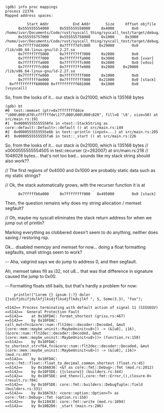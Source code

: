 

```
(gdb) info proc mappings
process 22376
Mapped address spaces:

          Start Addr           End Addr       Size     Offset objfile
      0x555555554000     0x555555558000     0x4000        0x0 /home/ivor/Documents/Code/rust/syscall_thing/syscall_test/target/debug/test
      0x555555757000     0x555555758000     0x1000     0x3000 /home/ivor/Documents/Code/rust/syscall_thing/syscall_test/target/debug/test
      0x7ffff7dd3000     0x7ffff7dfc000    0x29000        0x0 /lib/x86_64-linux-gnu/ld-2.27.so
      0x7ffff7ff5000     0x7ffff7ff7000     0x2000        0x0 
      0x7ffff7ff7000     0x7ffff7ffa000     0x3000        0x0 [vvar]
      0x7ffff7ffa000     0x7ffff7ffc000     0x2000        0x0 [vdso]
      0x7ffff7ffc000     0x7ffff7ffe000     0x2000    0x29000 /lib/x86_64-linux-gnu/ld-2.27.so
      0x7ffff7ffe000     0x7ffff7fff000     0x1000        0x0 
      0x7ffffffde000     0x7ffffffff000    0x21000        0x0 [stack]
  0xffffffffff600000 0xffffffffff601000     0x1000        0x0 [vsyscall]
```

So, from the looks of it... our stack is 0x21000, which is 135168 bytes
```
(gdb) bt
#0  test::memset (ptr=0x7fffffffddce "\000\000\070\xffffffde\177\000\000\000\020", fill=0 '\0', size=50) at src/main.rs:191
#1  0x00005555555558fe in <test::StackString as core::default::Default>::default () at src/main.rs:149
#2  0x0000555555555e6b in test::println (input=...) at src/main.rs:205
#3  0x0000555555555fa6 in test::_start () at src/main.rs:226
```

So, from the looks of it... our stack is 0x21000, which is 135168 bytes
// x0000555555554505 in test::recurser (z=262007) at src/main.rs:218
// 1048028 bytes... that's not too bad... sounds like my stack string should also work??

// The first regions of 0x4000 and 0x1000 are probably static data such as my static strings?

// Ok, the stack automatically grows, with the recurser function it is at 
```
      0x7fffffb6a000     0x7ffffffff000   0x495000        0x0 [stack]
```

Then, the question remains why does my string allocation / memset segfault?

// Oh, maybe my syscall eliminates the stack return address for when we jump out of println?

Marking everything as clobbered doesn't seem to do anything, neither does saving / restoring rsp.


Ok... disabled memcpy and memset for now... doing a float formatting segfaults, small strings seem to work?


--
Aha, valgrind says we do jump to address 0, and then segfault.

Ah, memset takes fill as i32, not u8... that was that difference in signature caused the jump to 0x00.

--
Formatting floats still bails, but that's hardly a problem for now:

        println!("Lorem {} ipsum {:?} dolor {}sdifjdsifjdslkfjlksdjflksdjflkdsjlkf ", 5, Some(3.3), "foo");

```
=5142== Process terminating with default action of signal 11 (SIGSEGV)
==5142==  General Protection Fault
==5142==    at 0x10FDAC: format_shortest (grisu.rs:467)
==5142==    by 0x10FDAC: call_mut<fn(&core::num::flt2dec::decoder::Decoded, &mut [core::mem::maybe_uninit::MaybeUninit<u8>]) -> (&[u8], i16),(&core::num::flt2dec::decoder::Decoded, &mut [core::mem::maybe_uninit::MaybeUninit<u8>])> (function.rs:150)
==5142==    by 0x10FDAC: to_shortest_str<f64,fn(&core::num::flt2dec::decoder::Decoded, &mut [core::mem::maybe_uninit::MaybeUninit<u8>]) -> (&[u8], i16)> (mod.rs:497)
==5142==    by 0x10FDAC: core::fmt::float::float_to_decimal_common_shortest (float.rs:45)
==5142==    by 0x10A836: <&T as core::fmt::Debug>::fmt (mod.rs:2012)
==5142==    by 0x10F5DE: {{closure}} (builders.rs:344)
==5142==    by 0x10F5DE: and_then<(),core::fmt::Error,(),closure-0> (result.rs:704)
==5142==    by 0x10F5DE: core::fmt::builders::DebugTuple::field (builders.rs:331)
==5142==    by 0x10A763: <core::option::Option<T> as core::fmt::Debug>::fmt (option.rs:158)
==5142==    by 0x11043E: core::fmt::write (mod.rs:1094)
==5142==    by 0x10B2D6: _start (main.rs:286)
```

